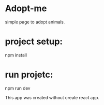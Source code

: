 # Adopt-me
simple page to adopt animals.

# project setup:
npm install

# run projetc:
npm run dev

This app was created without create react app.
